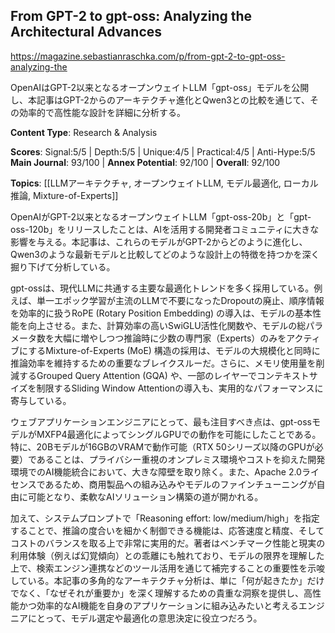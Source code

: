 ## From GPT-2 to gpt-oss: Analyzing the Architectural Advances

https://magazine.sebastianraschka.com/p/from-gpt-2-to-gpt-oss-analyzing-the

OpenAIはGPT-2以来となるオープンウェイトLLM「gpt-oss」モデルを公開し、本記事はGPT-2からのアーキテクチャ進化とQwen3との比較を通じて、その効率的で高性能な設計を詳細に分析する。

**Content Type**: Research & Analysis

**Scores**: Signal:5/5 | Depth:5/5 | Unique:4/5 | Practical:4/5 | Anti-Hype:5/5
**Main Journal**: 93/100 | **Annex Potential**: 92/100 | **Overall**: 92/100

**Topics**: [[LLMアーキテクチャ, オープンウェイトLLM, モデル最適化, ローカル推論, Mixture-of-Experts]]

OpenAIがGPT-2以来となるオープンウェイトLLM「gpt-oss-20b」と「gpt-oss-120b」をリリースしたことは、AIを活用する開発者コミュニティに大きな影響を与える。本記事は、これらのモデルがGPT-2からどのように進化し、Qwen3のような最新モデルと比較してどのような設計上の特徴を持つかを深く掘り下げて分析している。

gpt-ossは、現代LLMに共通する主要な最適化トレンドを多く採用している。例えば、単一エポック学習が主流のLLMで不要になったDropoutの廃止、順序情報を効率的に扱うRoPE (Rotary Position Embedding) の導入は、モデルの基本性能を向上させる。また、計算効率の高いSwiGLU活性化関数や、モデルの総パラメータ数を大幅に増やしつつ推論時に少数の専門家（Experts）のみをアクティブにするMixture-of-Experts (MoE) 構造の採用は、モデルの大規模化と同時に推論効率を維持するための重要なブレイクスルーだ。さらに、メモリ使用量を削減するGrouped Query Attention (GQA) や、一部のレイヤーでコンテキストサイズを制限するSliding Window Attentionの導入も、実用的なパフォーマンスに寄与している。

ウェブアプリケーションエンジニアにとって、最も注目すべき点は、gpt-ossモデルがMXFP4最適化によってシングルGPUでの動作を可能にしたことである。特に、20Bモデルが16GBのVRAMで動作可能（RTX 50シリーズ以降のGPUが必要）であることは、プライバシー重視のオンプレミス環境やコストを抑えた開発環境でのAI機能統合において、大きな障壁を取り除く。また、Apache 2.0ライセンスであるため、商用製品への組み込みやモデルのファインチューニングが自由に可能となり、柔軟なAIソリューション構築の道が開かれる。

加えて、システムプロンプトで「Reasoning effort: low/medium/high」を指定することで、推論の度合いを細かく制御できる機能は、応答速度と精度、そしてコストのバランスを取る上で非常に実用的だ。著者はベンチマーク性能と現実の利用体験（例えば幻覚傾向）との乖離にも触れており、モデルの限界を理解した上で、検索エンジン連携などのツール活用を通じて補完することの重要性を示唆している。本記事の多角的なアーキテクチャ分析は、単に「何が起きたか」だけでなく、「なぜそれが重要か」を深く理解するための貴重な洞察を提供し、高性能かつ効率的なAI機能を自身のアプリケーションに組み込みたいと考えるエンジニアにとって、モデル選定や最適化の意思決定に役立つだろう。